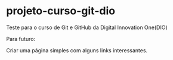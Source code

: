 # projeto-curso-git-dio

Teste para o curso de Git e GitHub da Digital Innovation One(DIO)

Para futuro:

Criar uma página simples com alguns links interessantes. 
